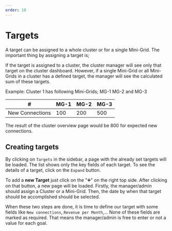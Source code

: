 ```yaml
---
order: 10
---
```


# Targets

A target can be assigned to a whole cluster or for a single Mini-Grid.
The important thing by assigning a target is;

If the target is assigned to a cluster, the cluster manager will see only that target on the cluster dashboard.
However, if a single Mini-Grid or all Mini-Grids in a cluster has a defined target, the manager will see the calculated sum of these targets.

Example: Cluster 1 has following Mini-Grids; MG-1 MG-2 and MG-3

| #               | MG-1 | MG-2 | MG-3 |
| --------------- | ---- | ---- | ---- |
| New Connections | 100  | 200  | 500  |

The result of the cluster overview page would be 800 for expected new
connections.

## Creating targets

By clicking on `Targets` in the sidebar, a page with the already set targets will be loaded.
The list shows only the key fields of each target.
To see the details of a target, click on the `Expand` button.

To add a **new Target** just click on the ":heavy_plus_sign:" on the right top side.
After clicking on that button, a new page will be loaded.
Firstly, the manager/admin should assign a Cluster or a Mini-Grid.
Then, the date by when that target should be accomplished should be selected.

When these two steps are done, it is time to define our target with some fields like `New connections`, `Revenue per Month`,\...
None of these fields are marked as required.
That means the manager/admin is free to enter or not a value for each goal.
